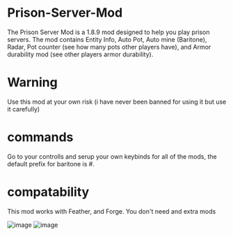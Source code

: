# Prison-Server-Mod

The Prison Server Mod is a 1.8.9 mod designed to help you play prison servers. The mod contains Entity Info, Auto Pot, Auto mine (Baritone), Radar, Pot counter (see how many pots other players have), and Armor durability mod (see other players armor durability).




# Warning
Use this mod at your own risk (i have never been banned for using it but use it carefully)



# commands
Go to your controlls and serup your own keybinds for all of the mods, the default prefix for baritone is #.

# compatability
This mod works with Feather, and Forge. You don't need and extra mods


![image](https://user-images.githubusercontent.com/111233419/184672267-8b1e1105-2a9b-4fb1-9162-53f6449e07f3.png)
![image](https://user-images.githubusercontent.com/111233419/184672271-852874de-f772-4f93-9d5b-b10b83c14669.png)
